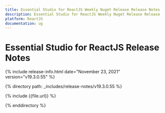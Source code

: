 ```yaml
---
title: Essential Studio for ReactJS Weekly Nuget Release Release Notes  
description: Essential Studio for ReactJS Weekly Nuget Release Release Notes  
platform: ReactJS
documentation: ug
---
```


# Essential Studio for ReactJS  Release Notes  

{% include release-info.html date="November 23, 2021"  version="v19.3.0.55" %} 


{% directory path: _includes/release-notes/v19.3.0.55 %}

{% include {{file.url}} %}

{% enddirectory %}